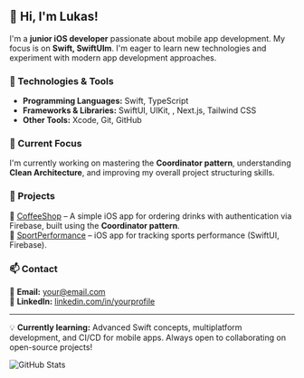 ## 👋 Hi, I'm Lukas!

I'm a **junior iOS developer** passionate about mobile app development. My focus is on **Swift, SwiftUIm**. I'm eager to learn new technologies and experiment with modern app development approaches.

### 🔧 Technologies & Tools
- **Programming Languages:** Swift, TypeScript  
- **Frameworks & Libraries:** SwiftUI, UIKit, , Next.js, Tailwind CSS  
- **Other Tools:** Xcode, Git, GitHub

### 🚀 Current Focus  
I'm currently working on mastering the **Coordinator pattern**, understanding **Clean Architecture**, and improving my overall project structuring skills.

### 📌 Projects  
🔹 [CoffeeShop](https://github.com/LukasSkrivanek/CoffeShopProject) – A simple iOS app for ordering drinks with authentication via Firebase, built using the **Coordinator pattern**.  
🔹 [SportPerformance](https://github.com/your-repository) – iOS app for tracking sports performance (SwiftUI, Firebase).  

### 📫 Contact  
📧 **Email:** your@email.com  
🔗 **LinkedIn:** [linkedin.com/in/yourprofile](https://linkedin.com/in/yourprofile)  

---

💡 **Currently learning:** Advanced Swift concepts, multiplatform development, and CI/CD for mobile apps. Always open to collaborating on open-source projects!

![GitHub Stats](https://github-readme-stats.vercel.app/api?username=LukasSkrivanek&show_icons=true&theme=radical)
